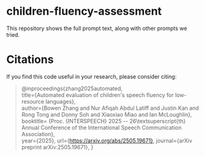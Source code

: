 # children-fluency-assessment
This repository shows the full prompt text, along with other prompts we tried. 

# Citations
If you find this code useful in your research, please consider citing:

> @inproceedings{zhang2025automated,  
>   title={Automated evaluation of children's speech fluency for low-resource languages},  
>   author={Bowen Zhang and Nur Afiqah Abdul Latiff and Justin Kan and Rong Tong and Donny Soh and Xiaoxiao Miao and Ian McLoughlin},  
>   booktitle= {Proc. {INTERSPEECH} 2025 -- 26\textsuperscript{th} Annual Conference of the International Speech Communication Association},  
>   year={2025},
>  url={https://arxiv.org/abs/2505.19671},
>   journal={arXiv preprint arXiv:2505.19671},
> }
